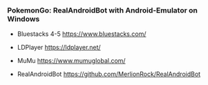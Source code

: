 ### PokemonGo: RealAndroidBot with Android-Emulator on Windows





- Bluestacks 4-5 https://www.bluestacks.com/
- LDPlayer https://ldplayer.net/
- MuMu https://www.mumuglobal.com/


- RealAndroidBot https://github.com/MerlionRock/RealAndroidBot


